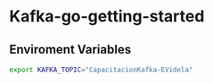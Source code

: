 # Kafka-go-getting-started

## Enviroment Variables
```sh
export KAFKA_TOPIC="CapacitacionKafka-EVidela"
```
